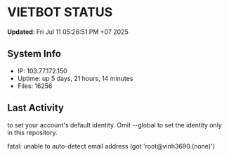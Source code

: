 # VIETBOT STATUS
**Updated**: Fri Jul 11 05:26:51 PM +07 2025

## System Info
- IP: 103.77.172.150
- Uptime: up 5 days, 21 hours, 14 minutes
- Files: 16256

## Last Activity

to set your account's default identity.
Omit --global to set the identity only in this repository.

fatal: unable to auto-detect email address (got 'root@vinh3690.(none)')

